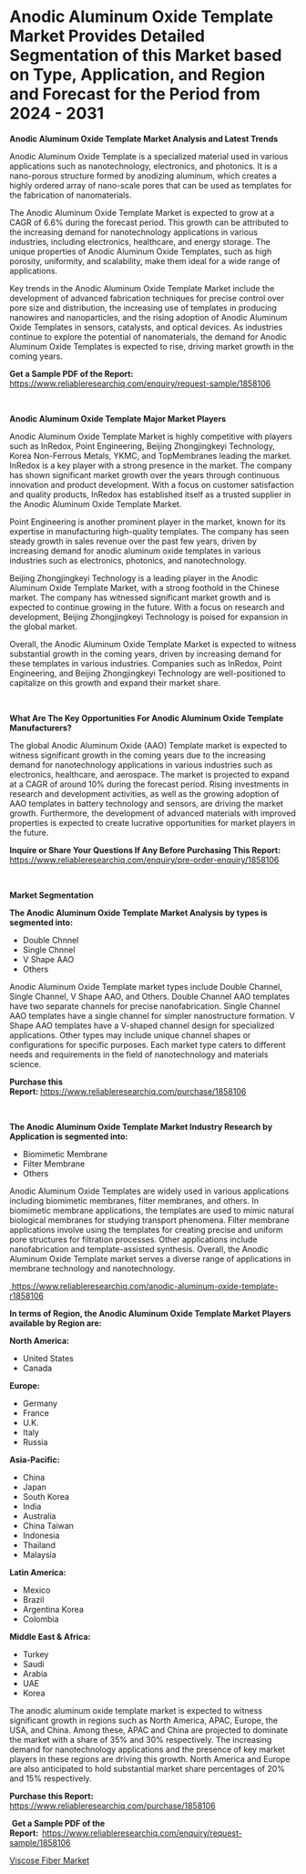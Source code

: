 <p><h1>Anodic Aluminum Oxide Template Market Provides Detailed Segmentation of this Market based on Type, Application, and Region and Forecast for the Period from 2024 - 2031</h1></p><p><strong>Anodic Aluminum Oxide Template Market Analysis and Latest Trends</strong></p>
<p><p>Anodic Aluminum Oxide Template is a specialized material used in various applications such as nanotechnology, electronics, and photonics. It is a nano-porous structure formed by anodizing aluminum, which creates a highly ordered array of nano-scale pores that can be used as templates for the fabrication of nanomaterials.</p><p>The Anodic Aluminum Oxide Template Market is expected to grow at a CAGR of 6.6% during the forecast period. This growth can be attributed to the increasing demand for nanotechnology applications in various industries, including electronics, healthcare, and energy storage. The unique properties of Anodic Aluminum Oxide Templates, such as high porosity, uniformity, and scalability, make them ideal for a wide range of applications.</p><p>Key trends in the Anodic Aluminum Oxide Template Market include the development of advanced fabrication techniques for precise control over pore size and distribution, the increasing use of templates in producing nanowires and nanoparticles, and the rising adoption of Anodic Aluminum Oxide Templates in sensors, catalysts, and optical devices. As industries continue to explore the potential of nanomaterials, the demand for Anodic Aluminum Oxide Templates is expected to rise, driving market growth in the coming years.</p></p>
<p><strong>Get a Sample PDF of the Report:&nbsp;</strong> <a href="https://www.reliableresearchiq.com/enquiry/request-sample/1858106">https://www.reliableresearchiq.com/enquiry/request-sample/1858106</a></p>
<p>&nbsp;</p>
<p><strong>Anodic Aluminum Oxide Template Major Market Players</strong></p>
<p><p>Anodic Aluminum Oxide Template Market is highly competitive with players such as InRedox, Point Engineering, Beijing Zhongjingkeyi Technology, Korea Non-Ferrous Metals, YKMC, and TopMembranes leading the market. InRedox is a key player with a strong presence in the market. The company has shown significant market growth over the years through continuous innovation and product development. With a focus on customer satisfaction and quality products, InRedox has established itself as a trusted supplier in the Anodic Aluminum Oxide Template Market.</p><p>Point Engineering is another prominent player in the market, known for its expertise in manufacturing high-quality templates. The company has seen steady growth in sales revenue over the past few years, driven by increasing demand for anodic aluminum oxide templates in various industries such as electronics, photonics, and nanotechnology.</p><p>Beijing Zhongjingkeyi Technology is a leading player in the Anodic Aluminum Oxide Template Market, with a strong foothold in the Chinese market. The company has witnessed significant market growth and is expected to continue growing in the future. With a focus on research and development, Beijing Zhongjingkeyi Technology is poised for expansion in the global market.</p><p>Overall, the Anodic Aluminum Oxide Template Market is expected to witness substantial growth in the coming years, driven by increasing demand for these templates in various industries. Companies such as InRedox, Point Engineering, and Beijing Zhongjingkeyi Technology are well-positioned to capitalize on this growth and expand their market share.</p></p>
<p>&nbsp;</p>
<p><strong>What Are The Key Opportunities For Anodic Aluminum Oxide Template Manufacturers?</strong></p>
<p><p>The global Anodic Aluminum Oxide (AAO) Template market is expected to witness significant growth in the coming years due to the increasing demand for nanotechnology applications in various industries such as electronics, healthcare, and aerospace. The market is projected to expand at a CAGR of around 10% during the forecast period. Rising investments in research and development activities, as well as the growing adoption of AAO templates in battery technology and sensors, are driving the market growth. Furthermore, the development of advanced materials with improved properties is expected to create lucrative opportunities for market players in the future.</p></p>
<p><strong>Inquire or Share Your Questions If Any Before Purchasing This Report:</strong> <a href="https://www.reliableresearchiq.com/enquiry/pre-order-enquiry/1858106">https://www.reliableresearchiq.com/enquiry/pre-order-enquiry/1858106</a></p>
<p>&nbsp;</p>
<p><strong>Market Segmentation</strong></p>
<p><strong>The Anodic Aluminum Oxide Template Market Analysis by types is segmented into:</strong></p>
<p><ul><li>Double Chnnel</li><li>Single Chnnel</li><li>V Shape AAO</li><li>Others</li></ul></p>
<p><p>Anodic Aluminum Oxide Template market types include Double Channel, Single Channel, V Shape AAO, and Others. Double Channel AAO templates have two separate channels for precise nanofabrication. Single Channel AAO templates have a single channel for simpler nanostructure formation. V Shape AAO templates have a V-shaped channel design for specialized applications. Other types may include unique channel shapes or configurations for specific purposes. Each market type caters to different needs and requirements in the field of nanotechnology and materials science.</p></p>
<p><strong>Purchase this Report:&nbsp;</strong><a href="https://www.reliableresearchiq.com/purchase/1858106">https://www.reliableresearchiq.com/purchase/1858106</a></p>
<p>&nbsp;</p>
<p><strong>The Anodic Aluminum Oxide Template Market Industry Research by Application is segmented into:</strong></p>
<p><ul><li>Biomimetic Membrane</li><li>Filter Membrane</li><li>Others</li></ul></p>
<p><p>Anodic Aluminum Oxide Templates are widely used in various applications including biomimetic membranes, filter membranes, and others. In biomimetic membrane applications, the templates are used to mimic natural biological membranes for studying transport phenomena. Filter membrane applications involve using the templates for creating precise and uniform pore structures for filtration processes. Other applications include nanofabrication and template-assisted synthesis. Overall, the Anodic Aluminum Oxide Template market serves a diverse range of applications in membrane technology and nanotechnology.</p></p>
<p><a href="https://www.reliableresearchiq.com/anodic-aluminum-oxide-template-r1858106">&nbsp;https://www.reliableresearchiq.com/anodic-aluminum-oxide-template-r1858106</a></p>
<p><strong>In terms of Region, the Anodic Aluminum Oxide Template Market Players available by Region are:</strong></p>
<p>
    <p> <strong> North America: </strong>
        <ul>
            <li>United States</li>
            <li>Canada</li>
        </ul>
        </p> 
    <p> <strong> Europe: </strong>
        <ul>
            <li>Germany</li>
            <li>France</li>
            <li>U.K.</li>
            <li>Italy</li>
            <li>Russia</li>
        </ul>
        </p> 
    <p> <strong> Asia-Pacific: </strong>
        <ul>
            <li>China</li>
            <li>Japan</li>
            <li>South Korea</li>
            <li>India</li>
            <li>Australia</li>
            <li>China Taiwan</li>
            <li>Indonesia</li>
            <li>Thailand</li>
            <li>Malaysia</li>
        </ul>
        </p> 
    <p> <strong> Latin America: </strong>
        <ul>
            <li>Mexico</li>
            <li>Brazil</li>
            <li>Argentina Korea</li>
            <li>Colombia</li>
        </ul>
        </p> 
    <p> <strong> Middle East & Africa: </strong>
        <ul>
            <li>Turkey</li>
            <li>Saudi</li>
            <li>Arabia</li>
            <li>UAE</li>
            <li>Korea</li>
        </ul>
    </p>
    </p>
<p><p>The anodic aluminum oxide template market is expected to witness significant growth in regions such as North America, APAC, Europe, the USA, and China. Among these, APAC and China are projected to dominate the market with a share of 35% and 30% respectively. The increasing demand for nanotechnology applications and the presence of key market players in these regions are driving this growth. North America and Europe are also anticipated to hold substantial market share percentages of 20% and 15% respectively.</p></p>
<p><strong>Purchase this Report: </strong><a href="https://www.reliableresearchiq.com/purchase/1858106">https://www.reliableresearchiq.com/purchase/1858106</a></p>
<p>&nbsp;<strong>Get a Sample PDF of the Report:&nbsp;&nbsp;</strong><a href="https://www.reliableresearchiq.com/enquiry/request-sample/1858106">https://www.reliableresearchiq.com/enquiry/request-sample/1858106</a></p>
<p><strong></strong></p>
<p><p><a href="https://view.publitas.com/reportprime-1/viscose-fiber-market-analysis-report-global-insights-by-region-type-viscose-filament-yarn-viscose-staple-fiber-and-application-spinning-clothing-home-textile-medical-textile-industry-textile-from-2024-to-2031/">Viscose Fiber Market</a></p></p>